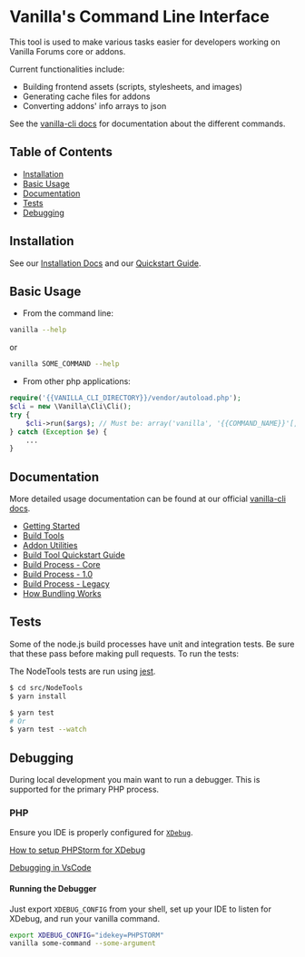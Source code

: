 # Vanilla's Command Line Interface

This tool is used to make various tasks easier for developers working on Vanilla Forums core or addons.

Current functionalities include:

- Building frontend assets (scripts, stylesheets, and images)
- Generating cache files for addons
- Converting addons' info arrays to json

See the [vanilla-cli docs](https://docs.vanillaforums.com/developer/vanilla-cli) for documentation about the different commands.

## Table of Contents

* [Installation](#installation)
* [Basic Usage](#usage)
* [Documentation](#documentation)
* [Tests](#tests)
* [Debugging](#debugging)

## Installation

See our [Installation Docs](https://docs.vanillaforums.com/developer/vanilla-cli/installation/) and our [Quickstart Guide](https://docs.vanillaforums.com/developer/vanilla-cli/build-quickstart/).

## Basic Usage

- From the command line:
```bash
vanilla --help
```
or
```bash
vanilla SOME_COMMAND --help
```
- From other php applications:
```php
require('{{VANILLA_CLI_DIRECTORY}}/vendor/autoload.php');
$cli = new \Vanilla\Cli\Cli();
try {
    $cli->run($args); // Must be: array('vanilla', '{{COMMAND_NAME}}'[, options...])
} catch (Exception $e) {
    ...
}
```

## Documentation

More detailed usage documentation can be found at our official [vanilla-cli docs](https://docs.vanillaforums.com/developer/vanilla-cli/#usage).

- [Getting Started](https://docs.vanillaforums.com/developer/vanilla-cli/#getting-started)
- [Build Tools](https://docs.vanillaforums.com/developer/vanilla-cli/#build-tools)
- [Addon Utilities](https://docs.vanillaforums.com/developer/vanilla-cli/#addon-utilities)
- [Build Tool Quickstart Guide](https://docs.vanillaforums.com/developer/vanilla-cli/build-quickstart)
- [Build Process - Core](https://docs.vanillaforums.com/developer/vanilla-cli/build-process-core)
- [Build Process - 1.0](https://docs.vanillaforums.com/developer/vanilla-cli/build-process-v1)
- [Build Process - Legacy](https://docs.vanillaforums.com/developer/vanilla-cli/build-process-legacy)
- [How Bundling Works](https://docs.vanillaforums.com/developer/vanilla-cli/bundling-process)

## Tests

Some of the node.js build processes have unit and integration tests. Be sure that these pass before making pull requests. To run the tests:

The NodeTools tests are run using [jest](https://facebook.github.io/jest/).

```bash
$ cd src/NodeTools
$ yarn install

$ yarn test
# Or 
$ yarn test --watch
```

## Debugging
During local development you main want to run a debugger. This is supported for the primary PHP process.

### PHP

Ensure you IDE is properly configured for [`XDebug`](https://xdebug.org/index.php).

[How to setup PHPStorm for XDebug](https://www.jetbrains.com/help/phpstorm/configuring-xdebug.html)

[Debugging in VsCode](https://code.visualstudio.com/Docs/editor/debugging)

#### Running the Debugger

Just export `XDEBUG_CONFIG` from your shell, set up your IDE to listen for XDebug, and run your vanilla command.

```bash
export XDEBUG_CONFIG="idekey=PHPSTORM"
vanilla some-command --some-argument
```
